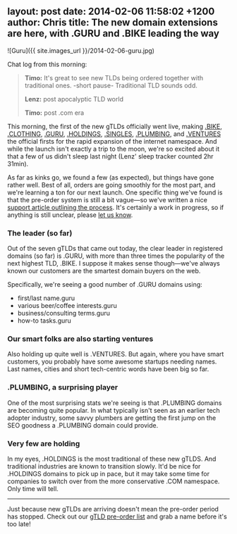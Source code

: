 layout: post
date: 2014-02-06 11:58:02 +1200
author: Chris
title: The new domain extensions are here, with .GURU and .BIKE leading the way
----

<!-- excerpt -->

![Guru]({{ site.images_url }}/2014-02-06-guru.jpg)

Chat log from this morning:

> **Timo:** It's great to see new TLDs being ordered together with traditional ones. -short pause- Traditional TLD sounds odd.
>
> **Lenz:** post apocalyptic TLD world
>
> **Timo:** post .com era

This morning, the first of the new gTLDs officially went live, making [.BIKE](https://iwantmyname.com/domains/dot-bike), [.CLOTHING](https://iwantmyname.com/domains/dot-clothing), [.GURU](https://iwantmyname.com/domains/dot-guru), [.HOLDINGS](https://iwantmyname.com/domains/dot-holdings), [.SINGLES](https://iwantmyname.com/domains/dot-singles), [.PLUMBING](https://iwantmyname.com/domains/dot-plumbing), and [.VENTURES](https://iwantmyname.com/domains/dot-ventures) the official firsts for the rapid expansion of the internet namespace. And while the launch isn't exactly a trip to the moon, we're so excited about it that a few of us didn't sleep last night (Lenz' sleep tracker counted 2hr 31min). 

<!-- /excerpt -->

As far as kinks go, we found a few (as expected), but things have gone rather well. Best of all, orders are going smoothly for the most part, and we're learning a ton for our next launch. One specific thing we've found is that the pre-order system is still a bit vague—so we've written a nice [support article outlining the process](http://help.iwantmyname.com/customer/portal/articles/1439307-how-does-the-gtld-pre-order-process-work-). It's certainly a work in progress, so if anything is still unclear, please [let us know](https://iwantmyname.com/support).

### The leader (so far)

Out of the seven gTLDs that came out today, the clear leader in registered domains (so far) is .GURU, with more than three times the popularity of the next highest TLD, .BIKE. I suppose it makes sense though—we've always known our customers are the smartest domain buyers on the web. 

Specifically, we're seeing a good number of .GURU domains using:

+ first/last name.guru
+ various beer/coffee interests.guru
+ business/consulting terms.guru
+ how-to tasks.guru

### Our smart folks are also starting ventures

Also holding up quite well is .VENTURES. But again, where you have smart customers, you probably have some awesome startups needing names. Last names, cities and short tech-centric words have been big so far.


### .PLUMBING, a surprising player

One of the most surprising stats we're seeing is that .PLUMBING domains are becoming quite popular. In what typically isn't seen as an earlier tech adopter industry, some savvy plumbers are getting the first jump on the SEO goodness a .PLUMBING domain could provide.

### Very few are holding

In my eyes, .HOLDINGS is the most traditional of these new gTLDS. And traditional industries are known to transition slowly. It'd be nice for .HOLDINGS domains to pick up in pace, but it may take some time for companies to switch over from the more conservative .COM namespace. Only time will tell.

***

Just because new gTLDs are arriving doesn't mean the pre-order period has stopped. Check out our [gTLD pre-order list](https://iwantmyname.com/domains/new-gtld-domain-extensions) and grab a name before it's too late!